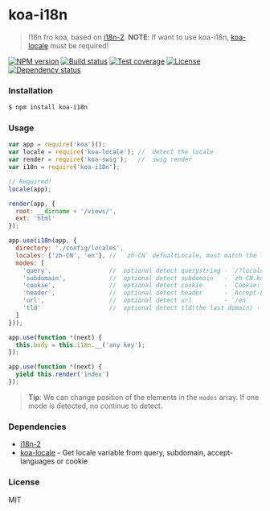 # koa-i18n

> I18n fro koa, based on [i18n-2].
> **NOTE**: If want to use koa-i18n, [koa-locale] must be required!

[![NPM version][npm-img]][npm-url]
[![Build status][travis-img]][travis-url]
[![Test coverage][coveralls-img]][coveralls-url]
[![License][license-img]][license-url]
[![Dependency status][david-img]][david-url]


### Installation

```bash
$ npm install koa-i18n
```

### Usage

```js
var app = require('koa')();
var locale = require('koa-locale'); //  detect the locale
var render = require('koa-swig');   //  swig render
var i18n = require('koa-i18n');

// Required!
locale(app);

render(app, {
  root: __dirname + '/views/',
  ext: 'html'
});

app.use(i18n(app, {
  directory: './config/locales',
  locales: ['zh-CN', 'en'], //  `zh-CN` defualtLocale, must match the locales to the filenames
  modes: [
    'query',                //  optional detect querystring - `/?locale=en-US`
    'subdomain',            //  optional detect subdomain   - `zh-CN.koajs.com`
    'cookie',               //  optional detect cookie      - `Cookie: locale=zh-TW`
    'header',               //  optional detect header      - `Accept-Language: zh-CN,zh;q=0.5`
    'url',                  //  optional detect url         - `/en`
    'tld'                   //  optional detect tld(the last domain) - `koajs.cn`
  ]
}));

app.use(function *(next) {
  this.body = this.i18n.__('any key');
});

app.use(function *(next) {
  yield this.render('index')
});
```

> **Tip**: We can change position of the elements in the `modes` array.
> If one mode is detected, no continue to detect.


### Dependencies

* [i18n-2][]
* [koa-locale][] - Get locale variable from query, subdomain, accept-languages or cookie


### License

  MIT

[i18n-2]: https://github.com/jeresig/i18n-node-2
[koa-locale]: https://github.com/koa-modules/koa-locale

[npm-img]: https://img.shields.io/npm/v/koa-i18n.svg?style=flat-square
[npm-url]: https://npmjs.org/package/koa-i18n
[travis-img]: https://img.shields.io/travis/koa-modules/i18n.svg?style=flat-square
[travis-url]: https://travis-ci.org/koa-modules/i18n
[coveralls-img]: https://img.shields.io/coveralls/koa-modules/i18n.svg?style=flat-square
[coveralls-url]: https://coveralls.io/r/koa-modules/i18n?branch=master
[license-img]: https://img.shields.io/badge/license-MIT-green.svg?style=flat-square
[license-url]: LICENSE
[david-img]: https://img.shields.io/david/koa-modules/i18n.svg?style=flat-square
[david-url]: https://david-dm.org/koa-modules/i18n
